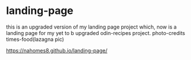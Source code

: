 # landing-page
this is an upgraded version of my landing page project which, now is a landing page for my yet to b upgraded odin-recipes project.
photo-credits
times-food(lazagna pic)

https://nahomes8.github.io/landing-page/
